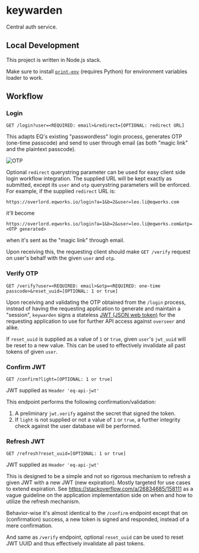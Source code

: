 # keywarden

Central auth service.

## Local Development

This project is written in Node.js stack.

Make sure to install [`print-env`](https://pypi.org/project/print-env/) (requires Python) for environment variables loader to work.

## Workflow

### Login

`GET /login?user=<REQUIRED: email>&redirect=[OPTIONAL: redirect URL]`

This adapts EQ's existing "passwordless" login process, generates OTP (one-time passcode) and send to user through email (as both "magic link" and the plaintext passcode).

![OTP](https://vignette.wikia.nocookie.net/yugioh/images/9/92/OneTimePasscode-CIBR-EN-R-1E.png/revision/latest/scale-to-width-down/300?cb=20171020172733)

Optional `redirect` querystring parameter can be used for easy client side login workflow integration. The supplied URL will be kept exactly as submitted, except its `user` and `otp` querystring parameters will be enforced. For example, if the supplied `redirect` URL is:

```https://overlord.eqworks.io/login?a=1&b=2&user=leo.li@eqworks.com```

it'll become

```https://overlord.eqworks.io/login?a=1&b=2&user=leo.li@eqworks.com&otp=<OTP generated>```

when it's sent as the "magic link" through email.

Upon receiving this, the requesting client should make `GET /verify` request on user's behalf with the given `user` and `otp`.

### Verify OTP

`GET /verify?user=<REQUIRED: email>&otp=<REQUIRED: one-time passcode>&reset_uuid=[OPTIONAL: 1 or true]`

Upon receiving and validating the OTP obtained from the `/login` process, instead of having the requesting application to generate and maintain a "session", `keywarden` signs a stateless [JWT (JSON web token)](https://jwt.io) for the requesting application to use for further API access against `overseer` and alike.

If `reset_uuid` is supplied as a value of `1` or `true`, given `user`'s `jwt_uuid` will be reset to a new value. This can be used to effectively invalidate all past tokens of given `user`.

### Confirm JWT 

`GET /confirm?light=[OPTIONAL: 1 or true]`

JWT supplied as `Header 'eq-api-jwt'`

This endpoint performs the following confirmation/validation:
1. A preliminary `jwt.verify` against the secret that signed the token.
2. If `light` is not supplied or not a value of `1` or `true`, a further integrity check against the user database will be performed.

### Refresh JWT

`GET /refresh?reset_uuid=[OPTIONAL: 1 or true]`

JWT supplied as `Header 'eq-api-jwt'`

This is designed to be a simple and not so rigorous mechanism to refresh a given JWT with a new JWT (new expiration). Mostly targeted for use cases to extend expiration. See https://stackoverflow.com/a/26834685/158111 as a vague guideline on the application implementation side on when and how to utilize the refresh mechanism.

Behavior-wise it's almost identical to the `/confirm` endpoint except that on (confirmation) success, a new token is signed and responded, instead of a mere confirmation.

And same as `/verify` endpoint, optional `reset_uuid` can be used to reset JWT UUID and thus effectively invalidate all past tokens.
